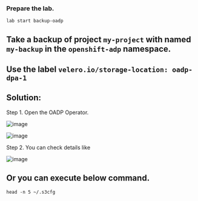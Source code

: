 ### Prepare the lab.
```
lab start backup-oadp
```

## Take a backup of project `my-project` with named `my-backup` in the `openshift-adp` namespace.
## Use the label `velero.io/storage-location: oadp-dpa-1`

## Solution:

Step 1. Open the OADP Operator.

![image](https://github.com/user-attachments/assets/aa2ceaa6-8b2e-40cf-a8f0-97cbfcd97215)

![image](https://github.com/user-attachments/assets/6e6843c4-ba66-45a1-b85a-52cba62bb5c5)


Step 2. You can check details like

![image](https://github.com/user-attachments/assets/2047f71d-edee-4885-8d12-ae180fea2f25)


## Or you can execute below command.
```
head -n 5 ~/.s3cfg
```

